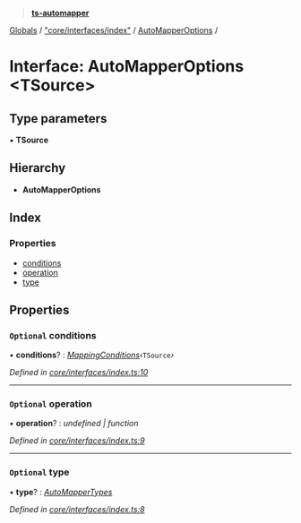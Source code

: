 > **[ts-automapper](../README.md)**

[Globals](../globals.md) / ["core/interfaces/index"](../modules/_core_interfaces_index_.md) / [AutoMapperOptions](_core_interfaces_index_.automapperoptions.md) /

# Interface: AutoMapperOptions <**TSource**>

## Type parameters

▪ **TSource**

## Hierarchy

* **AutoMapperOptions**

## Index

### Properties

* [conditions](_core_interfaces_index_.automapperoptions.md#optional-conditions)
* [operation](_core_interfaces_index_.automapperoptions.md#optional-operation)
* [type](_core_interfaces_index_.automapperoptions.md#optional-type)

## Properties

### `Optional` conditions

• **conditions**? : *[MappingConditions](_core_interfaces_index_.mappingconditions.md)‹*`TSource`*›*

*Defined in [core/interfaces/index.ts:10](https://github.com/MADEiN83/ts-automapper/blob/a1de38d/src/core/interfaces/index.ts#L10)*

___

### `Optional` operation

• **operation**? : *undefined | function*

*Defined in [core/interfaces/index.ts:9](https://github.com/MADEiN83/ts-automapper/blob/a1de38d/src/core/interfaces/index.ts#L9)*

___

### `Optional` type

• **type**? : *[AutoMapperTypes](../modules/_core_interfaces_index_.md#automappertypes)*

*Defined in [core/interfaces/index.ts:8](https://github.com/MADEiN83/ts-automapper/blob/a1de38d/src/core/interfaces/index.ts#L8)*